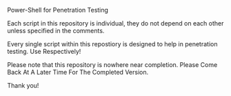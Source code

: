 Power-Shell for Penetration Testing

Each script in this repository is individual, they do not depend on each other unless specified in the comments.

Every single script within this repostiory is designed to help in penetration testing. Use Respectively!

Please note that this repository is nowhere near completion. Please Come Back At A Later Time For The Completed Version.

Thank you!
